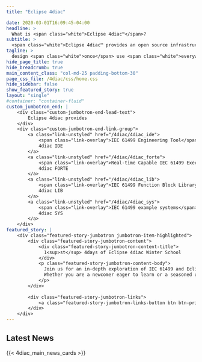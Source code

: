 ```yaml
---
title: "Eclipse 4diac"

date: 2020-03-01T16:09:45-04:00
headline: > 
  What is <span class="white">Eclipse 4diac™</span>?
subtitle: > 
  <span class="white">Eclipse 4diac™ provides an open source infrastructure for <br>distributed industrial process measurement and control systems <br>based on the IEC 61499 standard.</span>
tagline: >
  design <span class="white">once</span> use <span class="white">everywhere</span>
hide_page_title: true
hide_breadcrumb: true
main_content_class: "col-md-25 padding-bottom-30"
page_css_file: /4diac/css/home.css
hide_sidebar: false
show_featured_story: true
layout: "single"
#container: "container-fluid"
custom_jumbotron_end: |
    <div class="custom-jumbotron-end-lead-text">
        Eclipse 4diac provides
    </div>
    <div class="custom-jumbotron-end-link-group">
        <a class="link-unstyled" href="/4diac/4diac_ide">
            <span class="link-overlay">IEC 61499 Engineering Tool</span>
            4diac IDE
        </a>
        <a class="link-unstyled" href="/4diac/4diac_forte">
            <span class="link-overlay">Real-time Capable IEC 61499 Execution Environment</span>
            4diac FORTE
        </a>
        <a class="link-unstyled" href="/4diac/4diac_lib">
            <span class="link-overlay">IEC 61499 Function Block Library</span>
            4diac LIB
        </a>
        <a class="link-unstyled" href="/4diac/4diac_sys">
            <span class="link-overlay">IEC 61499 example systems</span>
            4diac SYS
        </a>
    </div>
featured_story: |
    <div class="featured-story-jumbotron jumbotron-item-highlighted">
        <div class="featured-story-jumbotron-content">
            <div class="featured-story-jumbotron-content-title">
              1<sup>st</sup> 4days of Eclipse 4diac Winter School
            </div>
            <p class="featured-story-jumbotron-content-body">
              Join us for an in-depth exploration of IEC 61499 and Eclipse 4diac. 
              Whether you are a newcomer eager to learn or a seasoned user looking to deepen your knowledge, this event is designed for every one of you.
            </p>
        </div>
    
        <div class="featured-story-jumbotron-links">
            <a class="featured-story-jumbotron-links-button btn btn-primary" href="./events/4diacwinterschool">Learn More</a>
        </div>
    </div>
---
```


 
## Latest News
{{< 4diac_main_news_cards >}}
